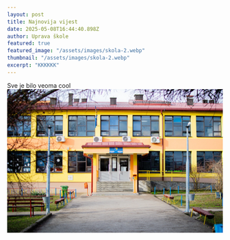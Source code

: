 ```yaml
---
layout: post
title: Najnovija vijest
date: 2025-05-08T16:44:40.898Z
author: Uprava škole
featured: true
featured_image: "/assets/images/skola-2.webp"
thumbnail: "/assets/images/skola-2.webp"
excerpt: "KKKKKK"
---
```


S﻿ve je bilo veoma cool
![Škola tokom ljetnog raspusta](/assets/images/skola-2.webp)

